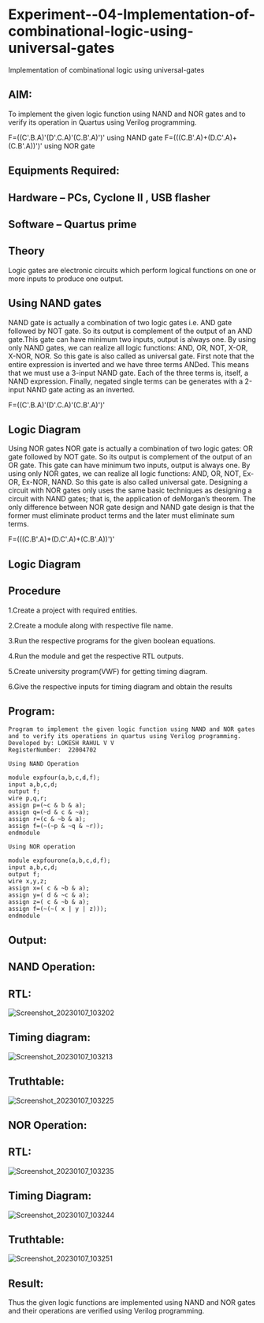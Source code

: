# Experiment--04-Implementation-of-combinational-logic-using-universal-gates
Implementation of combinational logic using universal-gates
 
## AIM:
To implement the given logic function using NAND and NOR gates and to verify its operation in Quartus using Verilog programming.

F=((C'.B.A)'(D'.C.A)'(C.B'.A)')' using NAND gate
F=(((C.B'.A)+(D.C'.A)+(C.B'.A))')' using NOR gate
## Equipments Required:
## Hardware – PCs, Cyclone II , USB flasher
## Software – Quartus prime


## Theory
Logic gates are electronic circuits which perform logical functions on one or more inputs to produce one output. 

## Using NAND gates
NAND gate is actually a combination of two logic gates i.e. AND gate followed by NOT gate. So its output is complement of the output of an AND gate.This gate can have minimum two inputs, output is always one. By using only NAND gates, we can realize all logic functions: AND, OR, NOT, X-OR, X-NOR, NOR. So this gate is also called as universal gate. First note that the entire expression is inverted and we have three terms ANDed. This means that we must use a 3-input NAND gate. Each of the three terms is, itself, a NAND expression. Finally, negated single terms can be generates with a 2-input NAND gate acting as an inverted.

F=((C'.B.A)'(D'.C.A)'(C.B'.A)')'

## Logic Diagram

Using NOR gates
NOR gate is actually a combination of two logic gates: OR gate followed by NOT gate. So its output is complement of the output of an OR gate. This gate can have minimum two inputs, output is always one. By using only NOR gates, we can realize all logic functions: AND, OR, NOT, Ex-OR, Ex-NOR, NAND. So this gate is also called universal gate. Designing a circuit with NOR gates only uses the same basic techniques as designing a circuit with NAND gates; that is, the application of deMorgan’s theorem. The only difference between NOR gate design and NAND gate design is that the former must eliminate product terms and the later must eliminate sum terms.

F=(((C.B'.A)+(D.C'.A)+(C.B'.A))')'

## Logic Diagram

## Procedure

1.Create a project with required entities.

2.Create a module along with respective file name.

3.Run the respective programs for the given boolean equations.

4.Run the module and get the respective RTL outputs.

5.Create university program(VWF) for getting timing diagram.

6.Give the respective inputs for timing diagram and obtain the results

## Program:
````
Program to implement the given logic function using NAND and NOR gates and to verify its operations in quartus using Verilog programming.
Developed by: LOKESH RAHUL V V 
RegisterNumber:  22004702

Using NAND Operation

module expfour(a,b,c,d,f);
input a,b,c,d;
output f;
wire p,q,r;
assign p=(~c & b & a);
assign q=(~d & c & ~a);
assign r=(c & ~b & a);
assign f=(~(~p & ~q & ~r));
endmodule

Using NOR operation

module expfourone(a,b,c,d,f);
input a,b,c,d;
output f;
wire x,y,z;
assign x=( c & ~b & a);
assign y=( d & ~c & a);
assign z=( c & ~b & a);
assign f=(~(~( x | y | z)));
endmodule
````

## Output:

## NAND Operation:

## RTL:
![Screenshot_20230107_103202](https://user-images.githubusercontent.com/118423842/211162161-e7388496-ab12-4c78-b97f-701e6b7e731d.png)

## Timing diagram:
![Screenshot_20230107_103213](https://user-images.githubusercontent.com/118423842/211162197-ccf6427e-bb22-442f-bba3-2da8e44eef49.png)

## Truthtable:
![Screenshot_20230107_103225](https://user-images.githubusercontent.com/118423842/211162233-7fd66700-894b-4858-9bb4-ccc1b0f449c3.png)


## NOR Operation:

## RTL:
![Screenshot_20230107_103235](https://user-images.githubusercontent.com/118423842/211162257-32e20c88-d1ca-444b-868d-dad9dbf755c2.png)

## Timing Diagram:
![Screenshot_20230107_103244](https://user-images.githubusercontent.com/118423842/211162269-75a4ce61-f22e-4a9e-ac44-f9b85f775334.png)

## Truthtable:
![Screenshot_20230107_103251](https://user-images.githubusercontent.com/118423842/211162284-e5351923-d180-4fd9-b64a-a4bb66ec28aa.png)

## Result:
Thus the given logic functions are implemented using NAND and NOR gates and their operations are verified using Verilog programming.

